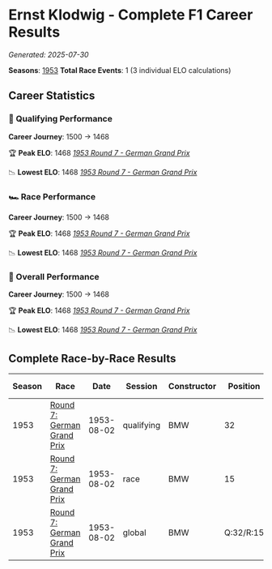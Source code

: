 # Ernst Klodwig - Complete F1 Career Results

*Generated: 2025-07-30*

**Seasons**: [1953](../results/1953-season-report.md)
**Total Race Events**: 1 (3 individual ELO calculations)

## Career Statistics

### 🏁 Qualifying Performance
**Career Journey**: 1500 → 1468

🏆 **Peak ELO**: 1468
   *[1953 Round 7 - German Grand Prix](../results/1953-season-report.md#round-7-german-grand-prix)*

📉 **Lowest ELO**: 1468
   *[1953 Round 7 - German Grand Prix](../results/1953-season-report.md#round-7-german-grand-prix)*

### 🏎️ Race Performance
**Career Journey**: 1500 → 1468

🏆 **Peak ELO**: 1468
   *[1953 Round 7 - German Grand Prix](../results/1953-season-report.md#round-7-german-grand-prix)*

📉 **Lowest ELO**: 1468
   *[1953 Round 7 - German Grand Prix](../results/1953-season-report.md#round-7-german-grand-prix)*

### 🌟 Overall Performance
**Career Journey**: 1500 → 1468

🏆 **Peak ELO**: 1468
   *[1953 Round 7 - German Grand Prix](../results/1953-season-report.md#round-7-german-grand-prix)*

📉 **Lowest ELO**: 1468
   *[1953 Round 7 - German Grand Prix](../results/1953-season-report.md#round-7-german-grand-prix)*


## Complete Race-by-Race Results

| Season | Race | Date | Session | Constructor | Position | Starting ELO | ELO Change | Final ELO | Teammate |
|--------|------|------|---------|-------------|----------|--------------|------------|-----------|----------|
| 1953 | [Round 7: German Grand Prix](../results/1953-season-report.md#round-7-german-grand-prix) | 1953-08-02 | qualifying | BMW | 32 | 1500 | -32 | 1468 | Rudolf Krause |
| 1953 | [Round 7: German Grand Prix](../results/1953-season-report.md#round-7-german-grand-prix) | 1953-08-02 | race | BMW | 15 | 1500 | -32 | 1468 | Rudolf Krause |
| 1953 | [Round 7: German Grand Prix](../results/1953-season-report.md#round-7-german-grand-prix) | 1953-08-02 | global | BMW | Q:32/R:15 | 1500 | -32 | 1468 | Rudolf Krause |
